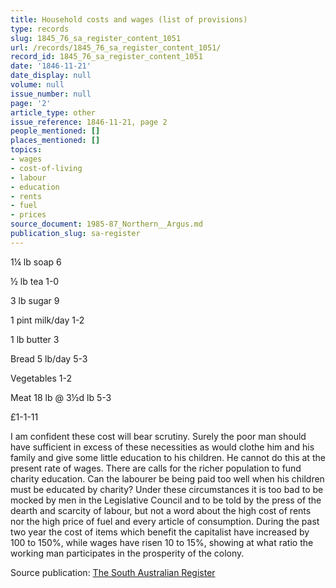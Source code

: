 ```yaml
---
title: Household costs and wages (list of provisions)
type: records
slug: 1845_76_sa_register_content_1051
url: /records/1845_76_sa_register_content_1051/
record_id: 1845_76_sa_register_content_1051
date: '1846-11-21'
date_display: null
volume: null
issue_number: null
page: '2'
article_type: other
issue_reference: 1846-11-21, page 2
people_mentioned: []
places_mentioned: []
topics:
- wages
- cost-of-living
- labour
- education
- rents
- fuel
- prices
source_document: 1985-87_Northern__Argus.md
publication_slug: sa-register
---
```


1¼ lb soap	6

½ lb tea	1-0

3 lb sugar	9

1 pint milk/day	1-2

1 lb butter	3

Bread 5 lb/day	5-3

Vegetables	1-2

Meat 18 lb @ 3½d lb	5-3

£1-1-11

I am confident these cost will bear scrutiny.  Surely the poor man should have sufficient in excess of these necessities as would clothe him and his family and give some little education to his children.  He cannot do this at the present rate of wages.  There are calls for the richer population to fund charity education.  Can the labourer be being paid too well when his children must be educated by charity?  Under these circumstances it is too bad to be mocked by men in the Legislative Council and to be told by the press of the dearth and scarcity of labour, but not a word about the high cost of rents nor the high price of fuel and every article of consumption.  During the past two year the cost of items which benefit the capitalist have increased by 100 to 150%, while wages have risen 10 to 15%, showing at what ratio the working man participates in the prosperity of the colony.

Source publication: [The South Australian Register](/publications/sa-register/)
